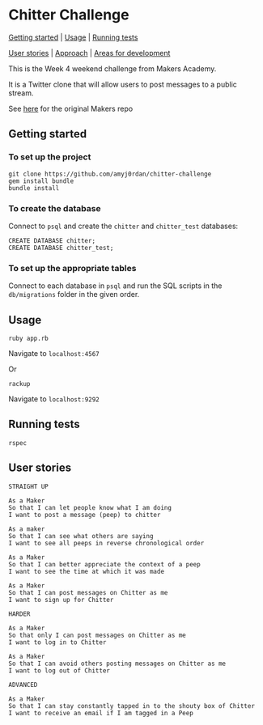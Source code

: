 # Chitter Challenge

[Getting started](#getting-started) | [Usage](#Usage) | [Running tests](#running-tests)

[User stories](#user-stories) | [Approach](#Approach) | [Areas for development](#Areas-for-development)

This is the Week 4 weekend challenge from Makers Academy.

It is a Twitter clone that will allow users to post messages to a public stream.

See [here](https://github.com/makersacademy/chitter-challenge) for the original Makers repo

## Getting started

### To set up the project

```
git clone https://github.com/amyj0rdan/chitter-challenge  
gem install bundle
bundle install
```

### To create the database

Connect to `psql` and create the `chitter` and `chitter_test` databases:

```
CREATE DATABASE chitter;
CREATE DATABASE chitter_test;
```

### To set up the appropriate tables

Connect to each database in `psql` and run the SQL scripts in the `db/migrations` folder in the given order.

## Usage

```
ruby app.rb
```
Navigate to `localhost:4567`

Or

```
rackup
```
Navigate to `localhost:9292`

## Running tests

```
rspec
```

## User stories

```
STRAIGHT UP

As a Maker
So that I can let people know what I am doing  
I want to post a message (peep) to chitter

As a maker
So that I can see what others are saying  
I want to see all peeps in reverse chronological order

As a Maker
So that I can better appreciate the context of a peep
I want to see the time at which it was made

As a Maker
So that I can post messages on Chitter as me
I want to sign up for Chitter

HARDER

As a Maker
So that only I can post messages on Chitter as me
I want to log in to Chitter

As a Maker
So that I can avoid others posting messages on Chitter as me
I want to log out of Chitter

ADVANCED

As a Maker
So that I can stay constantly tapped in to the shouty box of Chitter
I want to receive an email if I am tagged in a Peep
```
